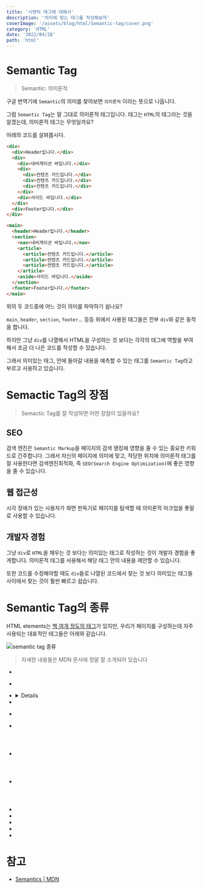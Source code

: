 ```yaml
---
title: '시멘틱 태그에 대해서'
description: '의미에 맞는 태그를 작성해보자'
coverImage: '/assets/blog/html/Semantic-tag/cover.png'
category: 'HTML'
date: '2022/04/28'
path: 'html'
---
```


# Semantic Tag

> Semantic: 의미론적

구글 번역기에 `Semantic`의 의미를 찾아보면 `의미론적` 이라는 뜻으로 나옵니다.

그럼 `Semantic Tag`는 말 그대로 의미론적 태그입니다.
태그는 `HTML`의 태그라는 것을 알겠는데, 의미론적 태그는 무엇일까요?

아래의 코드를 살펴봅시다.

```html
<div>
  <div>Header입니다.</div>
  <div>
    <div>네비게이션 바입니다.</div>
    <div>
      <div>컨텐츠 카드입니다.</div>
      <div>컨텐츠 카드입니다.</div>
      <div>컨텐츠 카드입니다.</div>
    </div>
    <div>사이드 바입니다.</div>
  </div>
  <div>Footer입니다.</div>
</div>
```

```html
<main>
  <header>Header입니다.</header>
  <section>
    <nav>네비게이션 바입니다.</nav>
    <article>
      <article>컨텐츠 카드입니다.</article>
      <article>컨텐츠 카드입니다.</article>
      <article>컨텐츠 카드입니다.</article>
    </article>
    <aside>사이드 바입니다.</aside>
  </section>
  <footer>Footer입니다.</footer>
</main>
```

위의 두 코드중에 어느 것이 의미를 파악하기 쉽나요?

`main`, `header`, `section`, `footer`... 등등 위에서 사용된 태그들은 전부 `div`와 같은 동작을 합니다.

하지만 그냥 `div`를 나열해서 HTML을 구성하는 것 보다는 각각의 태그에 역할을 부여해서 조금 더 나은 코드를 작성할 수 있습니다.

그래서 의미있는 태그, 안에 들어갈 내용을 예측할 수 있는 태그를 `Semantic Tag`라고 부르고 사용하고 있습니다.

# Semactic Tag의 장점

> Semactic Tag를 잘 작성하면 어떤 장점이 있을까요?

## SEO

검색 엔진은 `Semantic Markup`을 페이지의 검색 랭킹에 영향을 줄 수 있는 중요한 키워드로 간주합니다. 그래서 자신의 페이지에 의미에 맞고, 적당한 위치에 의미론적 태그를 잘 사용한다면 검색엔진최적화, 즉 `SEO(Search Engine Optimization)`에 좋은 영향을 줄 수 있습니다.

## 웹 접근성

시각 장애가 있는 사용자가 화면 판독기로 페이지를 탐색할 때 의미론적 마크업을 푯말로 사용할 수 있습니다.

## 개발자 경험

그냥 `div`로 `HTML`을 채우는 것 보다는 의미있는 태그로 작성하는 것이 개발자 경험을 좋게합니다. 의미론적 태그를 사용해서 해당 태그 안의 내용을 제안할 수 있습니다.

또한 코드를 수정해야할 때도 `div`들로 나열된 코드에서 찾는 것 보다 의미있는 태그들 사이에서 찾는 것이 훨씬 빠르고 쉽습니다.

# Semantic Tag의 종류

HTML elements는 [백 여개 정도의 태그](https://developer.mozilla.org/en-US/docs/Web/HTML/Element)가 있지만, 우리가 페이지를 구성하는데 자주 사용되는 대표적인 태그들은 아래와 같습니다.

![semantic tag 종류](/assets/blog/html/Semantic-tag/1.png)

> 자세한 내용들은 MDN 문서에 정말 잘 소개되어 있습니다

- [<article>](https://developer.mozilla.org/ko/docs/Web/HTML/Element/article)
- [<aside>](https://developer.mozilla.org/ko/docs/Web/HTML/Element/aside)
- [<details>](https://developer.mozilla.org/ko/docs/Web/HTML/Element/details)
- [<figcaption>](https://developer.mozilla.org/ko/docs/Web/HTML/Element/figcaption)
- [<figure>](https://developer.mozilla.org/ko/docs/Web/HTML/Element/figure)
- [<footer>](https://developer.mozilla.org/ko/docs/Web/HTML/Element/footer)
- [<header>](https://developer.mozilla.org/ko/docs/Web/HTML/Element/header)
- [<main>](https://developer.mozilla.org/ko/docs/Web/HTML/Element/main)
- [<mark>](https://developer.mozilla.org/ko/docs/Web/HTML/Element/mark)
- [<nav>](https://developer.mozilla.org/ko/docs/Web/HTML/Element/nav)
- [<section>](https://developer.mozilla.org/ko/docs/Web/HTML/Element/section)
- [<summary>](https://developer.mozilla.org/ko/docs/Web/HTML/Element/summary)
- [<time>](https://developer.mozilla.org/ko/docs/Web/HTML/Element/time)

# 참고

- [Semantics | MDN](https://developer.mozilla.org/ko/docs/Glossary/Semantics)
